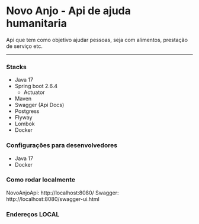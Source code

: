 # Novo Anjo - Api de ajuda humanitaria

Api que tem como objetivo ajudar pessoas, seja com alimentos, prestação de serviço etc.

---
### Stacks

* Java 17
* Spring boot 2.6.4
  * Actuator
* Maven
* Swagger (Api Docs)
* Postgress
* Flyway
* Lombok
* Docker

### Configurações para desenvolvedores

* Java 17
* Docker

### Como rodar localmente

NovoAnjoApi: http://localhost:8080/
Swagger: http://localhost:8080/swagger-ui.html

### Endereços LOCAL